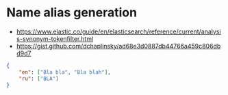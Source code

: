 # Name alias generation

* https://www.elastic.co/guide/en/elasticsearch/reference/current/analysis-synonym-tokenfilter.html
* https://gist.github.com/dchaplinsky/ad68e3d0887db44766a459c806dbd9d7

```json
{
    "en": ["Bla bla", "Bla blah"],
    "ru": ["BLA"]
}
```
